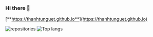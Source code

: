 ### Hi there 👋

[**https://thanhtunguet.github.io**](https://thanhtunguet.github.io)

<div class="container">
  <div class="row">
    <img src="https://github-readme-stats.vercel.app/api?username=thanhtunguet)](https://github.com/thanhtunguet?tab=repositories" alt="repositories">
    <img src="https://github-readme-stats.vercel.app/api/top-langs/?username=thanhtunguet" alt="Top langs">
  </div>
</div>

<!--
**thanhtunguet/thanhtunguet** is a ✨ _special_ ✨ repository because its `README.md` (this file) appears on your GitHub profile.

Here are some ideas to get you started:

- 🔭 I’m currently working on ...
- 🌱 I’m currently learning ...
- 👯 I’m looking to collaborate on ...
- 🤔 I’m looking for help with ...
- 💬 Ask me about ...
- 📫 How to reach me: ...
- 😄 Pronouns: ...
- ⚡ Fun fact: ...
-->
